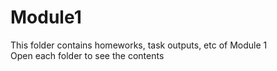 # Module1
This folder contains homeworks, task outputs, etc of Module 1</br>
Open each folder to see the contents 
